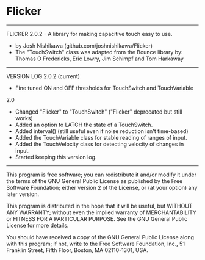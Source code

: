 # Flicker
* * * * * * * * * * * * * * * * * * * * * * * * * * * * * * * * * * *
 FLICKER 2.0.2 - A library for making capacitive touch easy to use.
 - by Josh Nishikawa (github.com/joshnishikawa/Flicker)
 - The "TouchSwitch" class was adapted from the Bounce library by:
   Thomas O Fredericks, Eric Lowry, Jim Schimpf and Tom Harkaway
* * * * * * * * * * * * * * * * * * * * * * * * * * * * * * * * * * *
 VERSION LOG
2.0.2 (current)
  - Fine tuned ON and OFF thresholds for TouchSwitch and TouchVariable

2.0
  - Changed "Flicker" to "TouchSwitch" ("Flicker" deprecated but still works)
  - Added an option to LATCH the state of a TouchSwitch.
  - Added interval() (still useful even if noise reduction isn't time-based)
  - Added the TouchVariable class for stable reading of ranges of input.
  - Added the TouchVelocity class for detecting velocity of changes in input.
  - Started keeping this version log.
* * * * * * * * * * * * * * * * * * * * * * * * * * * * * * * * * * *
 This program is free software; you can redistribute it and/or modify
 it under the terms of the GNU General Public License as published by
 the Free Software Foundation; either version 2 of the License, or
 (at your option) any later version.
 
 This program is distributed in the hope that it will be useful,
 but WITHOUT ANY WARRANTY; without even the implied warranty of
 MERCHANTABILITY or FITNESS FOR A PARTICULAR PURPOSE.  See the
 GNU General Public License for more details.
 
 You should have received a copy of the GNU General Public License
 along with this program; if not, write to the Free Software
 Foundation, Inc., 51 Franklin Street, Fifth Floor, Boston,
 MA 02110-1301, USA.
